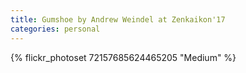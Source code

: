 ```yaml
---
title: Gumshoe by Andrew Weindel at Zenkaikon'17
categories: personal
---
```


{% flickr_photoset 72157685624465205 "Medium" %}